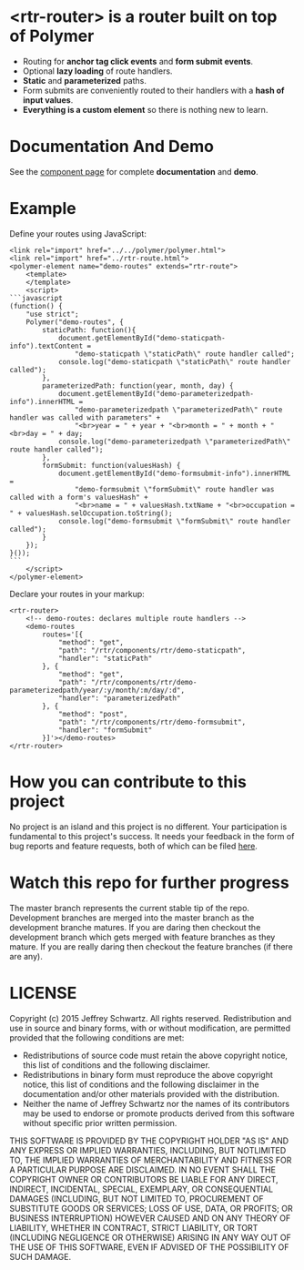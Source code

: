 &lt;rtr-router&gt; is a router built on top of Polymer
======================================================
* Routing for <b>anchor tag click events</b> and <b>form submit events</b>.
* Optional <b>lazy loading</b> of route handlers.
* <b>Static</b> and <b>parameterized</b> paths.
* Form submits are conveniently routed to their handlers with a <b>hash of input values</b>.
* <b>Everything is a custom element</b> so there is nothing new to learn.

Documentation And Demo
======================
See the [component page](http://jeffschwartz.github.io/rtr/components/rtr/) for complete <b>documentation</b> and <b>demo</b>.

Example
=======
Define your routes using JavaScript:

    <link rel="import" href="../../polymer/polymer.html">
    <link rel="import" href="../rtr-route.html">
    <polymer-element name="demo-routes" extends="rtr-route">
        <template>
        </template>
        <script>
    ```javascript
    (function() {
        "use strict";
        Polymer("demo-routes", {
            staticPath: function(){
                document.getElementById("demo-staticpath-info").textContent =
                    "demo-staticpath \"staticPath\" route handler called";
                console.log("demo-staticpath \"staticPath\" route handler called");
            },
            parameterizedPath: function(year, month, day) {
                document.getElementById("demo-parameterizedpath-info").innerHTML =
                    "demo-parameterizedpath \"parameterizedPath\" route handler was called with parameters" +
                    "<br>year = " + year + "<br>month = " + month + "<br>day = " + day;
                console.log("demo-parameterizedpath \"parameterizedPath\" route handler called");
            },
            formSubmit: function(valuesHash) {
                document.getElementById("demo-formsubmit-info").innerHTML =
                    "demo-formsubmit \"formSubmit\" route handler was called with a form's valuesHash" +
                    "<br>name = " + valuesHash.txtName + "<br>occupation = " + valuesHash.selOccupation.toString();
                console.log("demo-formsubmit \"formSubmit\" route handler called");
            }
        });
    }());
    ```
        </script>
    </polymer-element>

Declare your routes in your markup:

    <rtr-router>
        <!-- demo-routes: declares multiple route handlers -->
        <demo-routes
            routes='[{
                "method": "get",
                "path": "/rtr/components/rtr/demo-staticpath",
                "handler": "staticPath"
            }, {
                "method": "get",
                "path": "/rtr/components/rtr/demo-parameterizedpath/year/:y/month/:m/day/:d",
                "handler": "parameterizedPath"
            }, {
                "method": "post",
                "path": "/rtr/components/rtr/demo-formsubmit",
                "handler": "formSubmit"
            }]'></demo-routes>
    </rtr-router>

How you can contribute to this project
======================================
No project is an island and this project is no different. Your participation is fundamental to this project's success. It needs your feedback in the form of bug reports and feature requests, both of which can be filed [here](https://github.com/jeffschwartz/rtr/issues).

Watch this repo for further progress
=====================================
The master branch represents the current stable tip of the repo. Development branches are merged into the master branch as the development branche matures. If you are daring then checkout the development branch which gets merged with feature branches as they mature. If you are really daring then checkout the feature branches (if there are any).

LICENSE
=======
Copyright (c) 2015 Jeffrey Schwartz. All rights reserved.
Redistribution and use in source and binary forms, with or without
modification, are permitted provided that the following conditions are met:
* Redistributions of source code must retain the above copyright
notice, this list of conditions and the following disclaimer.
* Redistributions in binary form must reproduce the above copyright notice, this list of conditions and the following disclaimer in the documentation and/or other materials provided with the distribution.
* Neither the name of Jeffrey Schwartz nor the names of its contributors may be used to endorse or promote products derived from this software without specific prior written permission.

THIS SOFTWARE IS PROVIDED BY THE COPYRIGHT HOLDER "AS IS" AND ANY EXPRESS OR IMPLIED WARRANTIES, INCLUDING, BUT NOTLIMITED TO, THE IMPLIED WARRANTIES OF MERCHANTABILITY AND FITNESS FOR A PARTICULAR PURPOSE ARE DISCLAIMED. IN NO EVENT SHALL THE COPYRIGHT OWNER OR CONTRIBUTORS BE LIABLE FOR ANY DIRECT, INDIRECT, INCIDENTAL, SPECIAL, EXEMPLARY, OR CONSEQUENTIAL DAMAGES (INCLUDING, BUT NOT LIMITED TO, PROCUREMENT OF SUBSTITUTE GOODS OR SERVICES; LOSS OF USE, DATA, OR PROFITS; OR BUSINESS INTERRUPTION) HOWEVER CAUSED AND ON ANY THEORY OF LIABILITY, WHETHER IN CONTRACT, STRICT LIABILITY, OR TORT (INCLUDING NEGLIGENCE OR OTHERWISE) ARISING IN ANY WAY OUT OF THE USE OF THIS SOFTWARE, EVEN IF ADVISED OF THE POSSIBILITY OF SUCH DAMAGE.

